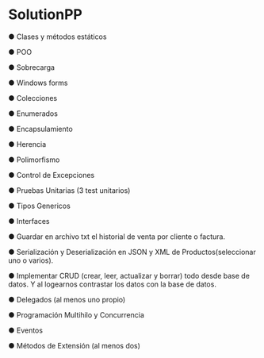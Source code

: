 # SolutionPP

● Clases y métodos estáticos

● POO

● Sobrecarga

● Windows forms

● Colecciones

● Enumerados

● Encapsulamiento

● Herencia

● Polimorfismo

● Control de Excepciones 

● Pruebas Unitarias (3 test unitarios)

● Tipos Genericos

● Interfaces

● Guardar en archivo txt el historial de venta por cliente o factura.

● Serialización y Deserialización en JSON y XML de Productos(seleccionar uno o varios).

● Implementar CRUD (crear, leer, actualizar y borrar) todo desde base de datos. 
  Y al logearnos contrastar los datos con la base de datos.
  
● Delegados (al menos uno propio)

● Programación Multihilo y Concurrencia

● Eventos

● Métodos de Extensión (al menos dos)
